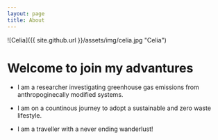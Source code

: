 ```yaml
---
layout: page
title: About
---
```


![Celia]({{ site.github.url }}/assets/img/celia.jpg "Celia")

# Welcome to join my advantures

* I am a researcher investigating greenhouse gas emissions from anthropoginecally modified systems.

* I am on a countinous journey to adopt a sustainable and zero waste lifestyle.

* I am a traveller with a never ending wanderlust!